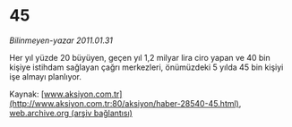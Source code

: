 # 45

*Bilinmeyen-yazar 2011.01.31*

<font class="agenda2NewsSpot">
 <p class="MsoNormal">
  Her yıl yüzde 20 büyüyen, geçen yıl 1,2 milyar lira ciro yapan ve 40 bin kişiye istihdam sağlayan çağrı merkezleri, önümüzdeki 5 yılda 45 bin kişiyi işe almayı planlıyor.
 </p>
</font>
<font class="newsDetail">
</font>

Kaynak: [www.aksiyon.com.tr](http://www.aksiyon.com.tr:80/aksiyon/haber-28540-45.html), [web.archive.org (arşiv bağlantısı)](http://web.archive.org/web/20110215101911/http://www.aksiyon.com.tr:80/aksiyon/haber-28540-45.html)
